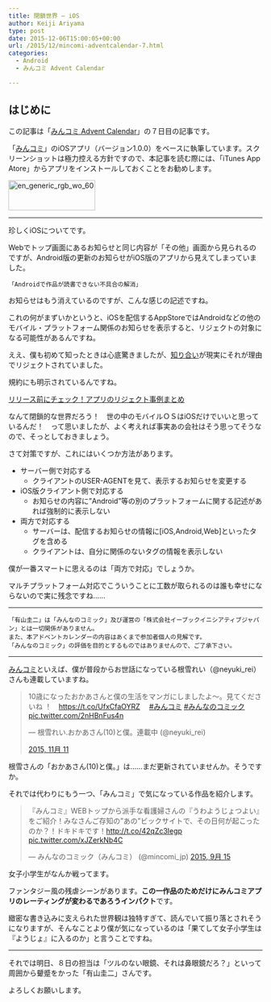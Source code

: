 ```yaml
---
title: 閉鎖世界 – iOS
author: Keiji Ariyama
type: post
date: 2015-12-06T15:00:05+00:00
url: /2015/12/mincomi-adventcalendar-7.html
categories:
  - Android
  - みんコミ Advent Calendar

---
```

## はじめに

この記事は「[みんコミ Advent Calendar][1]」の７日目の記事です。

「[みんコミ][2]」のiOSアプリ（バージョン1.0.0）をベースに執筆しています。スクリーンショットは極力控える方針ですので、本記事を読む際には、「iTunes App Atore」からアプリをインストールしておくことをお勧めします。

[<img src="https://blog.keiji.dev/wp-content/uploads/2015/12/available-on-the-app-store-1345130940.jpg" alt="en_generic_rgb_wo_60" width="172" height="60" class="aligncenter size-full wp-image-672" />][3]

<!--more-->

* * *

珍しくiOSについてです。

Webでトップ画面にあるお知らせと同じ内容が「その他」画面から見られるのですが、Android版の更新のお知らせがiOS版のアプリから見えてしまっていました。

    「Androidで作品が読書できない不具合の解消」
    

お知らせはもう消えているのですが、こんな感じの記述ですね。

これの何がまずいかというと、iOSを配信するAppStoreではAndroidなどの他のモバイル・プラットフォーム関係のお知らせを表示すると、リジェクトの対象になる可能性があるんですね。

ええ、僕も初めて知ったときは心底驚きましたが、[知り合い][4]が現実にそれが理由でリジェクトされていました。

規約にも明示されているんですね。

[リリース前にチェック！アプリのリジェクト事例まとめ][5]

なんて閉鎖的な世界だろう！　世の中のモバイルＯＳはiOSだけでいいと思っているんだ！　って思いましたが、よく考えれば事実あの会社はそう思ってそうなので、そっとしておきましょう。

さて対策ですが、これにはいくつか方法があります。

  * サーバー側で対応する 
      * クライアントのUSER-AGENTを見て、表示するお知らせを変更する
  * iOS版クライアント側で対応する 
      * お知らせの内容に&#8221;Android&#8221;等の別のプラットフォームに関する記述があれば強制的に表示しない
  * 両方で対応する 
      * サーバーは、配信するお知らせの情報に[iOS,Android,Web]といったタグを含める
      * クライアントは、自分に関係のないタグの情報を表示しない

僕が一番スマートに思えるのは「両方で対応」でしょうか。

マルチプラットフォーム対応でこういうことに工数が取られるのは誰も幸せにならないので実に残念ですね……

* * *

    「有山圭二」は「みんなのコミック」及び運営の「株式会社イーブックイニシアティブジャパン」とは一切関係がありません。
    また、本アドベントカレンダーの内容はあくまで参加者個人の見解です。
    「みんなのコミック」の評価を目的とするものではありませんので、ご了承下さい。
    

* * *

[みんコミ][2]といえば、僕が普段からお世話になっている根雪れい（@neyuki_rei）さんも連載していますね。

<blockquote class="twitter-tweet" lang="ja">
  <p lang="ja" dir="ltr">
    10歳になったおかあさんと僕の生活をマンガにしましたよ～。見てくださいね ！　<a href="https://t.co/UfxCfaOYRZ">https://t.co/UfxCfaOYRZ</a>　 <a href="https://twitter.com/hashtag/%E3%81%BF%E3%82%93%E3%82%B3%E3%83%9F?src=hash">#みんコミ</a> <a href="https://twitter.com/hashtag/%E3%81%BF%E3%82%93%E3%81%AA%E3%81%AE%E3%82%B3%E3%83%9F%E3%83%83%E3%82%AF?src=hash">#みんなのコミック</a> <a href="https://t.co/2nHBnFus4n">pic.twitter.com/2nHBnFus4n</a>
  </p>
  
  <p>
    — 根雪れい.おかあさん(10)と僕。連載中 (@neyuki_rei)
  </p>
  
  <p>
    <a href="https://twitter.com/neyuki_rei/status/664369017038110720">2015, 11月 11</a>
  </p>
</blockquote>

根雪さんの「おかあさん(10)と僕。」は……まだ更新されていませんか。そうですか。

それでは代わりにもう一つ、「みんコミ」で気になっている作品を紹介します。

<blockquote class="twitter-tweet" lang="ja">
  <p lang="ja" dir="ltr">
    『みんコミ』WEBトップから派手な看護婦さんの『うわようじょつよい』をご紹介！みなさんご存知の”あの”ビックサイトで、その日何が起こったのか？！ドキドキです！<a href="http://t.co/42qZc3Iegp">http://t.co/42qZc3Iegp</a> <a href="http://t.co/xJZerkNb4C">pic.twitter.com/xJZerkNb4C</a>
  </p>
  
  <p>
    &mdash; みんなのコミック（みんコミ） (@mincomi_jp) <a href="https://twitter.com/mincomi_jp/status/643636125932761088">2015, 9月 15</a>
  </p>
</blockquote>

女子小学生がなんか戦ってます。

ファンタジー風の残虐シーンがあります。**この一作品のためだけにみんコミアプリのレーティングが変わるであろうインパクト**です。

緻密な書き込みに支えられた世界観は独特すぎて、読んでいて振り落とされそうになりますが、そんなことより僕が気になっているのは「果てして女子小学生は『ようじょ』に入るのか」と言うことですね。

* * *

それでは明日、８日の担当は「ツルのない眼鏡、それは鼻眼鏡だろ？」といって周囲から顰蹙をかった「有山圭二」さんです。

よろしくお願いします。

 [1]: http://qiita.com/advent-calendar/2015/mincomi
 [2]: https://www.mincomi.jp
 [3]: https://itunes.apple.com/jp/app/minnanokomikku/id1050104822?mt=8
 [4]: http://www.railchallenge.com/?cat=9
 [5]: http://patto-cms.jp/blog/reasons_of_reject_of_ios_apps/